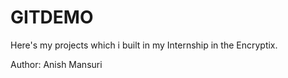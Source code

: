 # GITDEMO
Here's my projects which i built in my Internship in the Encryptix. 
<br>

Author: Anish Mansuri 
